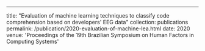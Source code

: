 ---
title: "Evaluation of machine learning techniques to classify code comprehension based on developers' EEG data"
collection: publications
permalink: /publication/2020-evaluation-of-machine-lea.html
date: 2020
venue: 'Proceedings of the 19th Brazilian Symposium on Human Factors in Computing Systems'